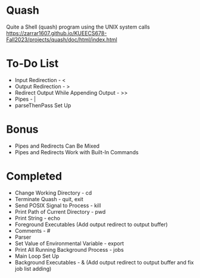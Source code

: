 # Quash
Quite a Shell (quash) program using the UNIX system calls
https://zarrar1607.github.io/KUEECS678-Fall2023/projects/quash/doc/html/index.html

# To-Do List
- Input Redirection - <
- Output Redirection - >
- Redirect Output While Appending Output - >>
- Pipes - |
- parseThenPass Set Up

# Bonus
- Pipes and Redirects Can Be Mixed
- Pipes and Redirects Work with Built-In Commands

# Completed
- Change Working Directory - cd
- Terminate Quash - quit, exit
- Send POSIX Signal to Process - kill
- Print Path of Current Directory - pwd
- Print String - echo
- Foreground Executables (Add output redirect to output buffer)
- Comments - #
- Parser
- Set Value of Environmental Variable - export
- Print All Running Background Process - jobs
- Main Loop Set Up
- Background Executables - & (Add output redirect to output buffer and fix job list adding)
